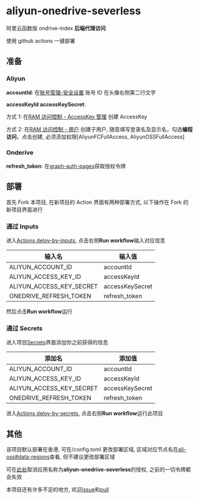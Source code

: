 <!--
 * @Date: 2020-10-04 17:24:47
 * @LastEditors: lisonge
 * @Author: lisonge
 * @LastEditTime: 2020-10-06 17:07:19
-->

# aliyun-onedrive-severless

阿里云函数版 ondrive-index **后端代理访问**

使用 github actions 一键部署

## 准备

### Aliyun

**accountId**: 在[账号管理-安全设置](https://account.console.aliyun.com/#/secure) 账号 ID 在头像右侧第二行文字

**accessKeyId accessKeySecret**:

方式 1: 在[RAM 访问控制 - AccessKey 管理](https://ram.console.aliyun.com/manage/ak) 创建 AccessKey

方式 2: 在[RAM 访问控制 - 用户](https://ram.console.aliyun.com/users/new) 创建子用户, 随意填写登录名及显示名，勾选**编程访问**，点击创建, 必须添加权限[AliyunFCFullAccess, AliyunOSSFullAccess]

### Onderive

**refresh_token**: 在[graph-auth-pages](https://dev.songe.li/aliyun-onedrive-severless/graph-auth-pages/index.html)获取授权令牌

## 部署

首先 Fork 本项目, 在新项目的 Action 界面有两种部署方式, 以下操作在 Fork 的新项目界面进行

### 通过 Inputs

进入[Actions deloy-by-inputs](./actions?query=workflow%3Adeloy-by-inputs), 点击右侧**Run workflow**输入对应信息

| 输入名                   | 输入值          |
| ------------------------ | --------------- |
| ALIYUN_ACCOUNT_ID        | accountId       |
| ALIYUN_ACCESS_KEY_ID     | accessKeyId     |
| ALIYUN_ACCESS_KEY_SECRET | accessKeySecret |
| ONEDRIVE_REFRESH_TOKEN   | refresh_token   |

然后点击**Run workflow**运行

### 通过 Secrets

进入项目[Secrets](./settings/secrets/new)界面添加你之前获得的信息

| 添加名                   | 添加值          |
| ------------------------ | --------------- |
| ALIYUN_ACCOUNT_ID        | accountId       |
| ALIYUN_ACCESS_KEY_ID     | accessKeyId     |
| ALIYUN_ACCESS_KEY_SECRET | accessKeySecret |
| ONEDRIVE_REFRESH_TOKEN   | refresh_token   |

进入[Actions deloy-by-secrets](./actions?query=workflow%3Adeloy-by-secrets), 点击右侧**Run workflow**运行此项目

## 其他

该项目默认部署在香港, 可在/config.toml 更改部署区域, 区域对应节点名在[ali-oss#data-regions](https://github.com/ali-sdk/ali-oss#data-regions)查看, 但不建议更改部署区域

可在[此处](https://account.live.com/consent/Manage)取消应用名称为**aliyun-onedrive-severless**的授权, 之前的一切令牌都会失效

本项目还有许多不足的地方, 欢迎[issue](./issues)和[pull](./pulls)
